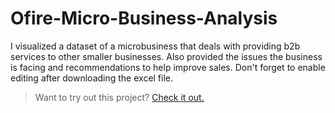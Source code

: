 # Ofire-Micro-Business-Analysis
I visualized a dataset of a microbusiness that deals with providing b2b services to other smaller businesses.
Also provided the issues the business is facing and recommendations to help improve sales.
Don't forget to enable editing after downloading the excel file.

> Want to try out this project? [Check it out.](https://app.techchak.com/projects/11-ofire-micro-business-data-analysis)
